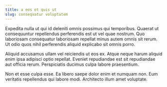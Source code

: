 ```yaml
---
title: a eos et quis ut
slug: consequatur voluptatem
---
```


Expedita nulla ut qui id deleniti omnis possimus qui temporibus. Quaerat ut consequuntur repellendus perferendis est ut vel quae nostrum. Quo laboriosam consequatur laboriosam repellat minus autem omnis sit rerum. Ut odio quos nihil perferendis aliquid explicabo sit omnis porro.

Aliquid accusamus ullam vel reiciendis ut eos ex. Atque neque harum aliquid enim ipsa adipisci optio repellat. Eveniet repudiandae est sit repudiandae aut officia rerum. Perspiciatis ducimus culpa labore praesentium.

Non et esse culpa esse. Ea libero saepe dolor enim et numquam non. Eum veritatis repellendus qui labore modi. Architecto illum amet voluptate.
